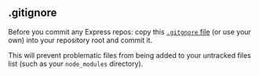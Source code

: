## .gitignore
Before you commit any Express repos: copy this [`.gitgnore` file](https://github.com/cprg210/sample-code/blob/master/.gitignore) (or use your own) into your repository root and commit it. 

This will prevent problematic files from being added to your untracked files list (such as your `node_modules` directory).
